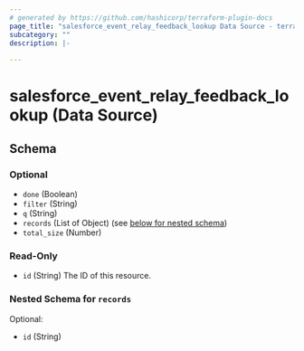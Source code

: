 ```yaml
---
# generated by https://github.com/hashicorp/terraform-plugin-docs
page_title: "salesforce_event_relay_feedback_lookup Data Source - terraform-provider-salesforce"
subcategory: ""
description: |-
  
---
```


# salesforce_event_relay_feedback_lookup (Data Source)





<!-- schema generated by tfplugindocs -->
## Schema

### Optional

- `done` (Boolean)
- `filter` (String)
- `q` (String)
- `records` (List of Object) (see [below for nested schema](#nestedatt--records))
- `total_size` (Number)

### Read-Only

- `id` (String) The ID of this resource.

<a id="nestedatt--records"></a>
### Nested Schema for `records`

Optional:

- `id` (String)
